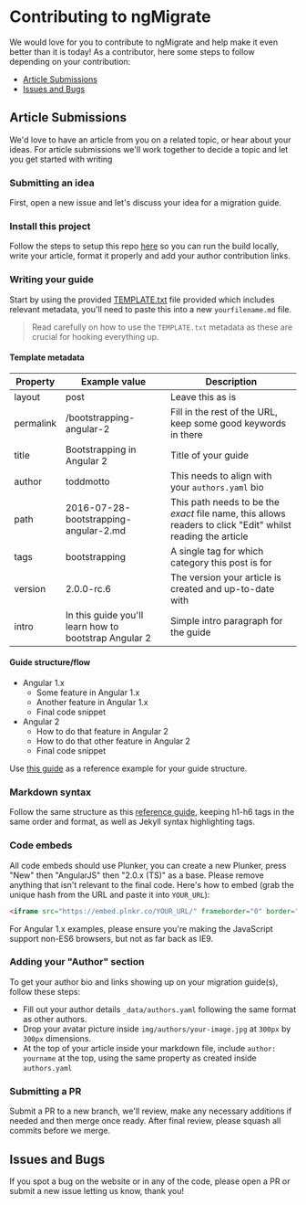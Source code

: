 # Contributing to ngMigrate

We would love for you to contribute to ngMigrate and help make it even better than it is
today! As a contributor, here some steps to follow depending on your contribution:

- [Article Submissions](#article-submissions)
- [Issues and Bugs](#issues-and-bugs)

## Article Submissions

We'd love to have an article from you on a related topic, or hear about your ideas. For article submissions we'll work together to decide a topic and let you get started with writing

### Submitting an idea

First, open a new issue and let's discuss your idea for a migration guide.

### Install this project

Follow the steps to setup this repo [here](README.md) so you can run the build locally, write your article, format it properly and add your author contribution links.

### Writing your guide

Start by using the provided [TEMPLATE.txt](TEMPLATE.txt) file provided which includes relevant metadata, you'll need to paste this into a new `yourfilename.md` file.

> Read carefully on how to use the `TEMPLATE.txt` metadata as these are crucial for hooking everything up.

#### Template metadata

| Property  | Example value                                         | Description |
|-----------|-------------------------------------------------------|-------------|
| layout    | post                                                  | Leave this as is |
| permalink | /bootstrapping-angular-2                              | Fill in the rest of the URL, keep some good keywords in there |
| title     | Bootstrapping in Angular 2                            | Title of your guide |
| author    | toddmotto                                             | This needs to align with your `authors.yaml` bio |
| path      | 2016-07-28-bootstrapping-angular-2.md                 | This path needs to be the _exact_ file name, this allows readers to click "Edit" whilst reading the article |
| tags      | bootstrapping                                         | A single tag for which category this post is for |
| version   | 2.0.0-rc.6                                            | The version your article is created and up-to-date with |
| intro     | In this guide you'll learn how to bootstrap Angular 2 | Simple intro paragraph for the guide |

#### Guide structure/flow

* Angular 1.x
    * Some feature in Angular 1.x
    * Another feature in Angular 1.x
    * Final code snippet
* Angular 2
    * How to do that feature in Angular 2
    * How to do that other feature in Angular 2
    * Final code snippet

Use [this guide](http://ngmigrate.telerik.com/from-ng-repeat-to-ng-for) as a reference example for your guide structure.

### Markdown syntax

Follow the same structure as this [reference guide](https://raw.githubusercontent.com/ngmigrate/ngmigrate.github.io/master/_posts/2016-07-18-from-ng-repeat-to-ng-for.md), keeping h1-h6 tags in the same order and format, as well as Jekyll syntax highlighting tags.

### Code embeds

All code embeds should use Plunker, you can create a new Plunker, press "New" then "AngularJS" then "2.0.x (TS)" as a base. Please remove anything that isn't relevant to the final code. Here's how to embed (grab the unique hash from the URL and paste it into `YOUR_URL`):

```html
<iframe src="https://embed.plnkr.co/YOUR_URL/" frameborder="0" border="0" cellspacing="0" cellpadding="0" width="100%" height="250"></iframe>
```

For Angular 1.x examples, please ensure you're making the JavaScript support non-ES6 browsers, but not as far back as IE9.

### Adding your "Author" section

To get your author bio and links showing up on your migration guide(s), follow these steps:

* Fill out your author details `_data/authors.yaml` following the same format as other authors.
* Drop your avatar picture inside `img/authors/your-image.jpg` at `300px` by `300px` dimensions.
* At the top of your article inside your markdown file, include `author: yourname` at the top, using the same property as created inside `authors.yaml`

### Submitting a PR

Submit a PR to a new branch, we'll review, make any necessary additions if needed and then merge once ready. After final review, please squash all commits before we merge.

## Issues and Bugs

If you spot a bug on the website or in any of the code, please open a PR or submit a new issue letting us know, thank you!
